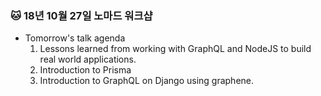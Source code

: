 ### 🐱 18년 10월 27일 노마드 워크샵

- Tomorrow's talk agenda
    1) Lessons learned from working with GraphQL and NodeJS to build real world applications.
    2) Introduction to Prisma
    3) Introduction to GraphQL on Django using graphene.